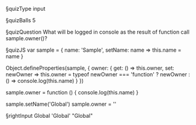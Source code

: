 §quizType
input

§quizBalls
5

§quizQuestion
What will be logged in console as the result of function call sample.owner()?



§quizJS
var sample = {
  name: 'Sample',
  setName: name => this.name = name
}

Object.defineProperties(sample, {
  owner: {
    get: () => this.owner,
    set: newOwner => this.owner = typeof newOwner === 'function' ? newOwner : () => console.log(this.name)
  }
})

sample.owner = function () {
  console.log(this.name)
}

sample.setName('Global')
sample.owner = ''



§rightInput
Global
'Global'
"Global"
